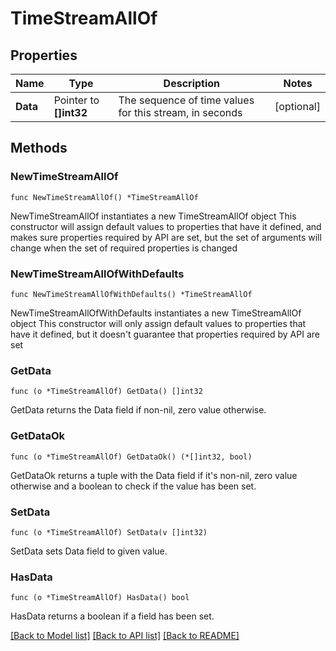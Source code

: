 # TimeStreamAllOf

## Properties

Name | Type | Description | Notes
------------ | ------------- | ------------- | -------------
**Data** | Pointer to **[]int32** | The sequence of time values for this stream, in seconds | [optional] 

## Methods

### NewTimeStreamAllOf

`func NewTimeStreamAllOf() *TimeStreamAllOf`

NewTimeStreamAllOf instantiates a new TimeStreamAllOf object
This constructor will assign default values to properties that have it defined,
and makes sure properties required by API are set, but the set of arguments
will change when the set of required properties is changed

### NewTimeStreamAllOfWithDefaults

`func NewTimeStreamAllOfWithDefaults() *TimeStreamAllOf`

NewTimeStreamAllOfWithDefaults instantiates a new TimeStreamAllOf object
This constructor will only assign default values to properties that have it defined,
but it doesn't guarantee that properties required by API are set

### GetData

`func (o *TimeStreamAllOf) GetData() []int32`

GetData returns the Data field if non-nil, zero value otherwise.

### GetDataOk

`func (o *TimeStreamAllOf) GetDataOk() (*[]int32, bool)`

GetDataOk returns a tuple with the Data field if it's non-nil, zero value otherwise
and a boolean to check if the value has been set.

### SetData

`func (o *TimeStreamAllOf) SetData(v []int32)`

SetData sets Data field to given value.

### HasData

`func (o *TimeStreamAllOf) HasData() bool`

HasData returns a boolean if a field has been set.


[[Back to Model list]](../README.md#documentation-for-models) [[Back to API list]](../README.md#documentation-for-api-endpoints) [[Back to README]](../README.md)


